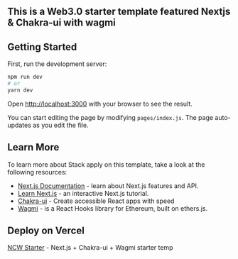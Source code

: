 ## This is a Web3.0 starter template featured  Nextjs & Chakra-ui with wagmi 
## Getting Started

First, run the development server:

```bash
npm run dev
# or
yarn dev
```

Open [http://localhost:3000](http://localhost:3000) with your browser to see the result.

You can start editing the page by modifying `pages/index.js`. The page auto-updates as you edit the file.

## Learn More

To learn more about Stack apply on this template, take a look at the following resources:

- [Next.js Documentation](https://nextjs.org/docs) - learn about Next.js features and API.
- [Learn Next.js](https://nextjs.org/learn) - an interactive Next.js tutorial.
- [Chakra-ui](https://chakra-ui.com/) - Create accessible React apps with speed
- [Wagmi](https://wagmi-xyz.vercel.app/) - is a React Hooks library for Ethereum, built on ethers.js.

## Deploy on Vercel

[NCW Starter](https://ncwstarter.vercel.app/) - Next.js + Chakra-ui + Wagmi starter temp
